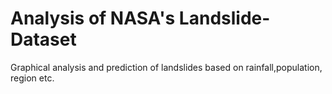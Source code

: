 # Analysis of NASA's Landslide-Dataset
Graphical analysis and prediction of landslides based on rainfall,population, region etc.
